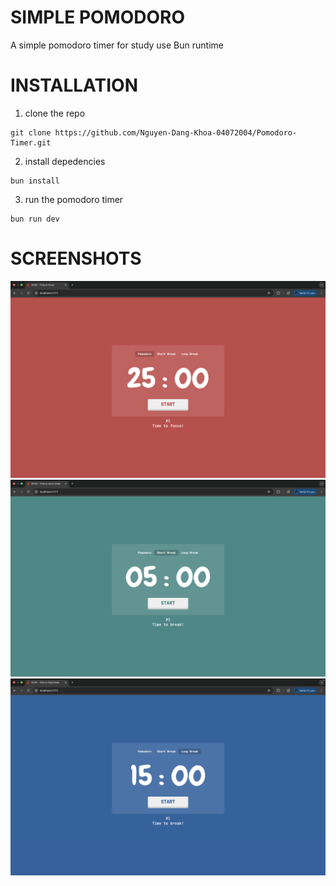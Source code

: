 # SIMPLE POMODORO 
A simple pomodoro timer for study use Bun runtime 

# INSTALLATION
1. clone the repo
```
git clone https://github.com/Nguyen-Dang-Khoa-04072004/Pomodoro-Timer.git
```
2. install depedencies
```
bun install
```
3. run the pomodoro timer
```
bun run dev
```
# SCREENSHOTS
![focus](images/focus.png)
![shortbreak](images/shortbreak.png)
![longbreak](images/longbreak.png)